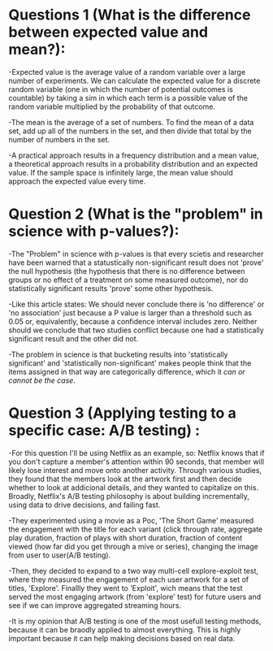 # Questions 1 (What is the difference between expected value and mean?):

-Expected value is the average value of a random variable over a large number of experiments.
 We can calculate the expected value for a discrete random variable (one in which the number of potential outcomes is countable) by taking a sim in which each term is a possible value of the random variable multiplied by the probability of that outcome.
 
-The mean is the average of a set of numbers. To find the mean of a data set, add up all of the numbers in the set, and then divide that total by the number of numbers in the set.

-A practical approach results in a frequency distribution and a mean value, a theoretical approach results in a probability distribution and an expected value.
 If the sample space is infinitely large, the mean value should approach the expected value every time.



# Question 2 (What is the "problem" in science with p-values?):

-The "Problem" in science with p-values is that every scietis and researcher have been warned that a statustically non-significant result does not 'prove' the null hypothesis (the hypothesis that there is no difference between groups or no effect of a treatment on some measured outcome), nor do statistically significant results 'prove' some other hypothesis.

-Like this article states: We should never conclude there is 'no difference' or 'no association' just because a P value is larger than a threshold such as 0.05 or, equivalently, because a confidence interval includes zero.
 Neither should we conclude that two studies conflict because one had a statistically significant result and the other did not.
 
-The problem in science is that bucketing results into 'statistically significant' and 'statistically non-significant' makes people think that the items assigned in that way are categorically difference, which it *can or cannot be the case*.
 


# Question 3 (Applying testing to a specific case: A/B testing) :

-For this question I'll be using Netflix as an example, so:
 Netflix knows that if you don't capture a member's attention within 90 seconds, that member will likely lose interest and move onto another activity.
 Through various studies, they found that the members look at the artwork first and then decide whether to look at addicional details, and they wanted to capitalize on this.
 Broadly, Netflix's A/B testing philosophy is about building incrementally, using data to drive decisions, and failing fast.
 
-They experimented using a movie as a Poc, 'The Short Game' measured the engagement with the title for each variant (click through rate, aggregate play duration, fraction of plays with short duration, fraction of content viewed (how far did you get through a mive or series), changing the image from user to user(A/B testing).

-Then, they decided to expand to a two way multi-cell explore-exploit test, where they measured the engagement of each user artwork for a set of titles, 'Explore'.
 Finallly they went to 'Exploit', wich means that the test served the most engaging artwork (from 'explore' test) for future users and see if we can improve aggregated streaming hours.
 
-It is my opinion that A/B testing is one of the most usefull testing methods, because it can be braodly applied to almost everything.
 This is highly important because it can help making decisions based on real data.